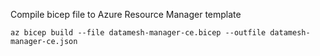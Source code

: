 

Compile bicep file to Azure Resource Manager template 

```
az bicep build --file datamesh-manager-ce.bicep --outfile datamesh-manager-ce.json
```